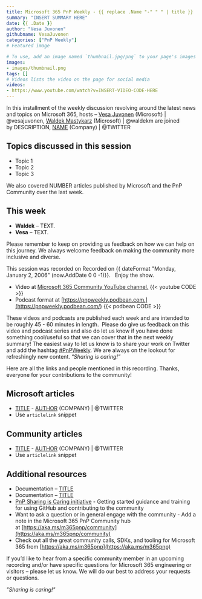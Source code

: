 ```yaml
---
title: Microsoft 365 PnP Weekly - {{ replace .Name "-" " " | title }}
summary: "INSERT SUMMARY HERE"
date: {{ .Date }}
author: "Vesa Juvonen"
githubname: VesaJuvonen
categories: ["PnP Weekly"]
# Featured image

# To use, add an image named `thumbnail.jpg/png` to your page's images folder. Make sure to replace the placeholder image
images:
- images/thumbnail.png
tags: []
# Videos lists the video on the page for social media
videos:
- https://www.youtube.com/watch?v=INSERT-VIDEO-CODE-HERE
---
```





In this installment of the weekly discussion revolving around the latest news and topics on Microsoft 365, hosts – [Vesa Juvonen](http://twitter.com/vesajuvonen) (Microsoft) | @vesajuvonen, [Waldek Mastykarz](http://twitter.com/waldekm) (Microsoft) | @waldekm are joined by DESCRIPTION, [NAME](http://twitter.com/TWITTER) (Company) | @TWITTER

## Topics discussed in this session

*   Topic 1
*   Topic 2
*   Topic 3

We also covered NUMBER articles published by Microsoft and the PnP Community over the last week. 

## This week

*   **Waldek** – TEXT.    
*   **Vesa** – TEXT.   

Please remember to keep on providing us feedback on how we can help on this journey. We always welcome feedback on making the community more inclusive and diverse.

This session was recorded on Recorded on {{ dateFormat  "Monday, January 2, 2006" (now.AddDate 0 0 -1)}}.   Enjoy the show. 

*   Video at [Microsoft 365 Community YouTube channel.](https://aka.ms/m365pnp-videos)
    {{< youtube CODE >}}
*   Podcast format at [https://pnpweekly.podbean.com.](https://pnpweekly.podbean.com/) 
    {{< podbean CODE >}}

These videos and podcasts are published each week and are intended to be roughly 45 - 60 minutes in length.  Please do give us feedback on this video and podcast series and also do let us know if you have done something cool/useful so that we can cover that in the next weekly summary! The easiest way to let us know is to share your work on Twitter and add the hashtag [#PnPWeekly](https://twitter.com/search?q=%23pnpweekly). We are always on the lookout for refreshingly new content. “_Sharing is caring!”_ 

Here are all the links and people mentioned in this recording. Thanks, everyone for your contributions to the community!

## Microsoft articles

*   [TITLE](LINK) - [AUTHOR](https://twitter.com/TWITTER) (COMPANY) | @TWITTER
*   Use `articlelink` snippet



## Community articles

*   [TITLE](LINK) - [AUTHOR](https://twitter.com/TWITTER) (COMPANY) | @TWITTER
*   Use `articlelink` snippet

## Additional resources

*   Documentation – [TITLE](LINK)
*   Documentation – [TITLE](LINK)
*   [PnP Sharing is Caring initiative](https://aka.ms/sharing-is-caring) \- Getting started guidance and training for using GitHub and contributing to the community
*   Want to ask a question or in general engage with the community - Add a note in the Microsoft 365 PnP Community hub at [https://aka.ms/m365pnp/community](https://aka.ms/m365pnp/community)
*   Check out all the great community calls, SDKs, and tooling for Microsoft 365 from [https://aka.ms/m365pnp](https://aka.ms/m365pnp)

If you’d like to hear from a specific community member in an upcoming recording and/or have specific questions for Microsoft 365 engineering or visitors – please let us know. We will do our best to address your requests or questions.

_"Sharing is caring!"_ 
